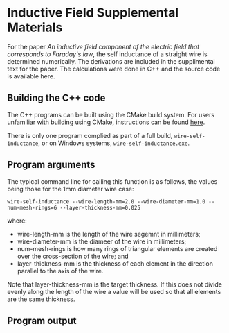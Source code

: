 # Inductive Field Supplemental Materials

For the paper *An inductive field component of the electric field that corresponds to Faraday's law*, the self inductance of a straight wire is determined numerically. The derivations are included in the supplimental text for the paper. The calculations were done in C++ and the source code is available here.

## Building the C++ code

The C++ programs can be built using the CMake build system. For users unfamiliar with building using CMake, instructions can be found [here](https://cmake.org/runningcmake/).

There is only one program complied as part of a full build, `wire-self-inductance`, or on Windows systems, `wire-self-inductance.exe`.

## Program arguments

The typical command line for calling this function is as follows, the values being those for the 1mm diameter wire case:
```
wire-self-inductance --wire-length-mm=2.0 --wire-diameter-mm=1.0 --num-mesh-rings=6 --layer-thickness-mm=0.025
```

where:
* wire-length-mm is the length of the wire segemnt in millimeters;
* wire-diameter-mm is the diameer of the wire in millimeters;
* num-mesh-rings is how many rings of triangular elements are created over the cross-section of the wire; and
* layer-thickness-mm is the thickness of each element in the direction parallel to the axis of the wire.

Note that layer-thickness-mm is the target thickness. If this does not divide evenly along the length of the wire a value will be used so that all elements are the same thickness.

## Program output
